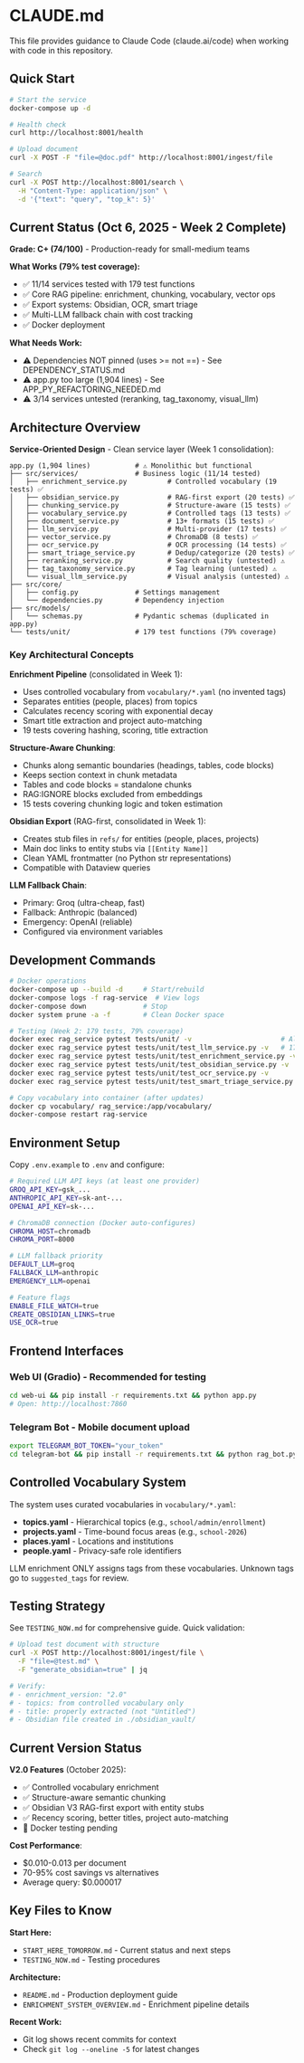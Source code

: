 # CLAUDE.md

This file provides guidance to Claude Code (claude.ai/code) when working with code in this repository.

## Quick Start

```bash
# Start the service
docker-compose up -d

# Health check
curl http://localhost:8001/health

# Upload document
curl -X POST -F "file=@doc.pdf" http://localhost:8001/ingest/file

# Search
curl -X POST http://localhost:8001/search \
  -H "Content-Type: application/json" \
  -d '{"text": "query", "top_k": 5}'
```

## Current Status (Oct 6, 2025 - Week 2 Complete)

**Grade: C+ (74/100)** - Production-ready for small-medium teams

**What Works (79% test coverage):**
- ✅ 11/14 services tested with 179 test functions
- ✅ Core RAG pipeline: enrichment, chunking, vocabulary, vector ops
- ✅ Export systems: Obsidian, OCR, smart triage
- ✅ Multi-LLM fallback chain with cost tracking
- ✅ Docker deployment

**What Needs Work:**
- ⚠️ Dependencies NOT pinned (uses >= not ==) - See DEPENDENCY_STATUS.md
- ⚠️ app.py too large (1,904 lines) - See APP_PY_REFACTORING_NEEDED.md
- ⚠️ 3/14 services untested (reranking, tag_taxonomy, visual_llm)

## Architecture Overview

**Service-Oriented Design** - Clean service layer (Week 1 consolidation):

```
app.py (1,904 lines)           # ⚠️ Monolithic but functional
├── src/services/              # Business logic (11/14 tested)
│   ├── enrichment_service.py          # Controlled vocabulary (19 tests) ✅
│   ├── obsidian_service.py            # RAG-first export (20 tests) ✅
│   ├── chunking_service.py            # Structure-aware (15 tests) ✅
│   ├── vocabulary_service.py          # Controlled tags (13 tests) ✅
│   ├── document_service.py            # 13+ formats (15 tests) ✅
│   ├── llm_service.py                 # Multi-provider (17 tests) ✅
│   ├── vector_service.py              # ChromaDB (8 tests) ✅
│   ├── ocr_service.py                 # OCR processing (14 tests) ✅
│   ├── smart_triage_service.py        # Dedup/categorize (20 tests) ✅
│   ├── reranking_service.py           # Search quality (untested) ⚠️
│   ├── tag_taxonomy_service.py        # Tag learning (untested) ⚠️
│   └── visual_llm_service.py          # Visual analysis (untested) ⚠️
├── src/core/
│   ├── config.py              # Settings management
│   └── dependencies.py        # Dependency injection
├── src/models/
│   └── schemas.py             # Pydantic schemas (duplicated in app.py)
└── tests/unit/                # 179 test functions (79% coverage)
```

### Key Architectural Concepts

**Enrichment Pipeline** (consolidated in Week 1):
- Uses controlled vocabulary from `vocabulary/*.yaml` (no invented tags)
- Separates entities (people, places) from topics
- Calculates recency scoring with exponential decay
- Smart title extraction and project auto-matching
- 19 tests covering hashing, scoring, title extraction

**Structure-Aware Chunking**:
- Chunks along semantic boundaries (headings, tables, code blocks)
- Keeps section context in chunk metadata
- Tables and code blocks = standalone chunks
- RAG:IGNORE blocks excluded from embeddings
- 15 tests covering chunking logic and token estimation

**Obsidian Export** (RAG-first, consolidated in Week 1):
- Creates stub files in `refs/` for entities (people, places, projects)
- Main doc links to entity stubs via `[[Entity Name]]`
- Clean YAML frontmatter (no Python str representations)
- Compatible with Dataview queries

**LLM Fallback Chain**:
- Primary: Groq (ultra-cheap, fast)
- Fallback: Anthropic (balanced)
- Emergency: OpenAI (reliable)
- Configured via environment variables

## Development Commands

```bash
# Docker operations
docker-compose up --build -d     # Start/rebuild
docker-compose logs -f rag-service  # View logs
docker-compose down              # Stop
docker system prune -a -f        # Clean Docker space

# Testing (Week 2: 179 tests, 79% coverage)
docker exec rag_service pytest tests/unit/ -v                      # All 179 unit tests
docker exec rag_service pytest tests/unit/test_llm_service.py -v   # 17 tests
docker exec rag_service pytest tests/unit/test_enrichment_service.py -v  # 19 tests
docker exec rag_service pytest tests/unit/test_obsidian_service.py -v    # 20 tests
docker exec rag_service pytest tests/unit/test_ocr_service.py -v         # 14 tests
docker exec rag_service pytest tests/unit/test_smart_triage_service.py -v  # 20 tests

# Copy vocabulary into container (after updates)
docker cp vocabulary/ rag_service:/app/vocabulary/
docker-compose restart rag-service
```

## Environment Setup

Copy `.env.example` to `.env` and configure:

```bash
# Required LLM API keys (at least one provider)
GROQ_API_KEY=gsk_...
ANTHROPIC_API_KEY=sk-ant-...
OPENAI_API_KEY=sk-...

# ChromaDB connection (Docker auto-configures)
CHROMA_HOST=chromadb
CHROMA_PORT=8000

# LLM fallback priority
DEFAULT_LLM=groq
FALLBACK_LLM=anthropic
EMERGENCY_LLM=openai

# Feature flags
ENABLE_FILE_WATCH=true
CREATE_OBSIDIAN_LINKS=true
USE_OCR=true
```

## Frontend Interfaces

### Web UI (Gradio) - Recommended for testing
```bash
cd web-ui && pip install -r requirements.txt && python app.py
# Open: http://localhost:7860
```

### Telegram Bot - Mobile document upload
```bash
export TELEGRAM_BOT_TOKEN="your_token"
cd telegram-bot && pip install -r requirements.txt && python rag_bot.py
```

## Controlled Vocabulary System

The system uses curated vocabularies in `vocabulary/*.yaml`:

- **topics.yaml** - Hierarchical topics (e.g., `school/admin/enrollment`)
- **projects.yaml** - Time-bound focus areas (e.g., `school-2026`)
- **places.yaml** - Locations and institutions
- **people.yaml** - Privacy-safe role identifiers

LLM enrichment ONLY assigns tags from these vocabularies. Unknown tags go to `suggested_tags` for review.

## Testing Strategy

See `TESTING_NOW.md` for comprehensive guide. Quick validation:

```bash
# Upload test document with structure
curl -X POST http://localhost:8001/ingest/file \
  -F "file=@test.md" \
  -F "generate_obsidian=true" | jq

# Verify:
# - enrichment_version: "2.0"
# - topics: from controlled vocabulary only
# - title: properly extracted (not "Untitled")
# - Obsidian file created in ./obsidian_vault/
```

## Current Version Status

**V2.0 Features** (October 2025):
- ✅ Controlled vocabulary enrichment
- ✅ Structure-aware semantic chunking
- ✅ Obsidian V3 RAG-first export with entity stubs
- ✅ Recency scoring, better titles, project auto-matching
- 🔄 Docker testing pending

**Cost Performance**:
- $0.010-0.013 per document
- 70-95% cost savings vs alternatives
- Average query: $0.000017

## Key Files to Know

**Start Here:**
- `START_HERE_TOMORROW.md` - Current status and next steps
- `TESTING_NOW.md` - Testing procedures

**Architecture:**
- `README.md` - Production deployment guide
- `ENRICHMENT_SYSTEM_OVERVIEW.md` - Enrichment pipeline details

**Recent Work:**
- Git log shows recent commits for context
- Check `git log --oneline -5` for latest changes
